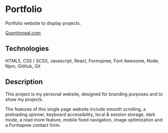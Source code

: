 # Portfolio

Portfolio website to display projects.

[Quentinneal.com](https://quentinneal.com/)

## Technologies

HTML5, CSS / SCSS, Javascript, React, Formspree, Font Awesome, Node, Npm, GitHub, Git

## Description

This project is my personal website, designed for branding purposes and to show my projects.

The features of this single page website include smooth scrolling, a preloading spinner, keyboard accessibility, local & session storage, dark mode, a read more feature, mobile fixed navigation, image optimization and a Formspree contact form.